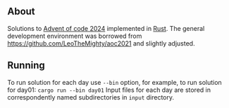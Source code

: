 ## About
Solutions to [Advent of code 2024](https://adventofcode.com/2024) implemented in [Rust](https://doc.rust-lang.org/book/title-page.html).
The general development environment was borrowed from https://github.com/LeoTheMighty/aoc2021 and slightly adjusted.
## Running
To run solution for each day use `--bin` option, for example, to run solution for day01: `cargo run --bin day01`
Input files for each day are stored in correspondently named subdirectories in `input` directory.
